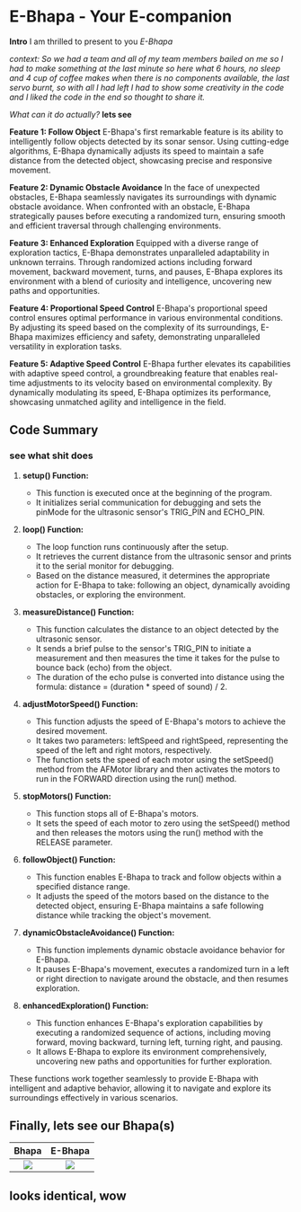 
# E-Bhapa - Your E-companion

**Intro**
I am thrilled to present to you *E-Bhapa*


*context: So we had a team and all of my team members bailed on me so I had to make something at the last minute so here what 6 hours, no sleep and 4 cup of coffee makes when there is no components available, the last servo burnt, so with all I had left I had to show some creativity in the code and I liked the code in the end so thought to share it.*


*What can it do actually?*
**lets see**

**Feature 1: Follow Object**
E-Bhapa's first remarkable feature is its ability to intelligently follow objects detected by its sonar sensor. Using cutting-edge algorithms, E-Bhapa dynamically adjusts its speed to maintain a safe distance from the detected object, showcasing precise and responsive movement.

**Feature 2: Dynamic Obstacle Avoidance**
In the face of unexpected obstacles, E-Bhapa seamlessly navigates its surroundings with dynamic obstacle avoidance. When confronted with an obstacle, E-Bhapa strategically pauses before executing a randomized turn, ensuring smooth and efficient traversal through challenging environments.

**Feature 3: Enhanced Exploration**
Equipped with a diverse range of exploration tactics, E-Bhapa demonstrates unparalleled adaptability in unknown terrains. Through randomized actions including forward movement, backward movement, turns, and pauses, E-Bhapa explores its environment with a blend of curiosity and intelligence, uncovering new paths and opportunities.

**Feature 4: Proportional Speed Control**
E-Bhapa's proportional speed control ensures optimal performance in various environmental conditions. By adjusting its speed based on the complexity of its surroundings, E-Bhapa maximizes efficiency and safety, demonstrating unparalleled versatility in exploration tasks.

**Feature 5: Adaptive Speed Control**
E-Bhapa further elevates its capabilities with adaptive speed control, a groundbreaking feature that enables real-time adjustments to its velocity based on environmental complexity. By dynamically modulating its speed, E-Bhapa optimizes its performance, showcasing unmatched agility and intelligence in the field.

## Code Summary
### see what shit does

1. **setup() Function:**
   - This function is executed once at the beginning of the program.
   - It initializes serial communication for debugging and sets the pinMode for the ultrasonic sensor's TRIG_PIN and ECHO_PIN.

2. **loop() Function:**
   - The loop function runs continuously after the setup.
   - It retrieves the current distance from the ultrasonic sensor and prints it to the serial monitor for debugging.
   - Based on the distance measured, it determines the appropriate action for E-Bhapa to take: following an object, dynamically avoiding obstacles, or exploring the environment.

3. **measureDistance() Function:**
   - This function calculates the distance to an object detected by the ultrasonic sensor.
   - It sends a brief pulse to the sensor's TRIG_PIN to initiate a measurement and then measures the time it takes for the pulse to bounce back (echo) from the object.
   - The duration of the echo pulse is converted into distance using the formula: distance = (duration * speed of sound) / 2.

4. **adjustMotorSpeed() Function:**
   - This function adjusts the speed of E-Bhapa's motors to achieve the desired movement.
   - It takes two parameters: leftSpeed and rightSpeed, representing the speed of the left and right motors, respectively.
   - The function sets the speed of each motor using the setSpeed() method from the AFMotor library and then activates the motors to run in the FORWARD direction using the run() method.

5. **stopMotors() Function:**
   - This function stops all of E-Bhapa's motors.
   - It sets the speed of each motor to zero using the setSpeed() method and then releases the motors using the run() method with the RELEASE parameter.

6. **followObject() Function:**
   - This function enables E-Bhapa to track and follow objects within a specified distance range.
   - It adjusts the speed of the motors based on the distance to the detected object, ensuring E-Bhapa maintains a safe following distance while tracking the object's movement.

7. **dynamicObstacleAvoidance() Function:**
   - This function implements dynamic obstacle avoidance behavior for E-Bhapa.
   - It pauses E-Bhapa's movement, executes a randomized turn in a left or right direction to navigate around the obstacle, and then resumes exploration.

8. **enhancedExploration() Function:**
   - This function enhances E-Bhapa's exploration capabilities by executing a randomized sequence of actions, including moving forward, moving backward, turning left, turning right, and pausing.
   - It allows E-Bhapa to explore its environment comprehensively, uncovering new paths and opportunities for further exploration.

These functions work together seamlessly to provide E-Bhapa with intelligent and adaptive behavior, allowing it to navigate and explore its surroundings effectively in various scenarios.

## Finally, lets see our Bhapa(s)

Bhapa                      |  E-Bhapa
:-------------------------:|:-------------------------:
![](https://github.com/fh1m/E_Bhapa/assets/132839265/91687e66-9a50-4cab-a14e-3a07d4fe1148)   |  ![](https://github.com/fh1m/E_Bhapa/assets/132839265/4c5dfb16-a4f3-441b-a47e-7087035e5113)

## looks identical, wow


